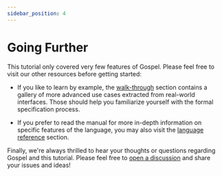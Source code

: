 ```yaml
---
sidebar_position: 4
---
```


# Going Further

This tutorial only covered very few features of Gospel. Please feel free to
visit our other resources before getting started:

- If you like to learn by example, the
  [walk-through](../walkthroughs/introduction.md) section contains a gallery of
  more advanced use cases extracted from real-world interfaces. Those should
  help you familiarize yourself with the formal specification process.

- If you prefer to read the manual for more in-depth information on specific
  features of the language, you may also visit the [language
  reference](../language/syntax) section.

Finally, we're always thrilled to hear your thoughts or questions regarding
Gospel and this tutorial. Please feel free to [open a
discussion](https://github.com/ocaml-gospel/gospel/discussions/new) and share
your issues and ideas!
